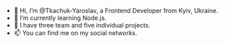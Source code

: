 - 👋 Hi, I’m @Tkachuk-Yaroslav, a Frontend Developer from Kyiv, Ukraine.
- 🌱 I’m currently learning Node.js.
- 💞️ I have three team and five individual projects.
- 📫 You can find me on my social networks.

<!---
Tkachuk-Yaroslav/Tkachuk-Yaroslav is a ✨ special ✨ repository because its `README.md` (this file) appears on your GitHub profile.
You can click the Preview link to take a look at your changes.
--->
